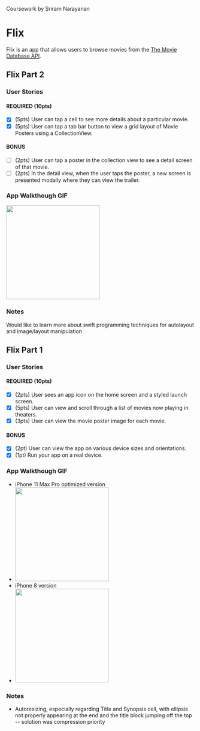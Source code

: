 Coursework by Sriram Narayanan
# Flix

Flix is an app that allows users to browse movies from the [The Movie Database API](http://docs.themoviedb.apiary.io/#).

## Flix Part 2

### User Stories

#### REQUIRED (10pts)
- [x] (5pts) User can tap a cell to see more details about a particular movie.
- [x] (5pts) User can tap a tab bar button to view a grid layout of Movie Posters using a CollectionView.

#### BONUS
- [ ] (2pts) User can tap a poster in the collection view to see a detail screen of that movie.
- [ ] (2pts) In the detail view, when the user taps the poster, a new screen is presented modally where they can view the trailer.

### App Walkthough GIF

<img src="https://media.giphy.com/media/Y0sgA25MMsTumgN4IT/giphy.gif" width=250><br>

### Notes
Would like to learn more about swift programming techniques for autolayout and image/layout manipulation
## Flix Part 1

### User Stories

#### REQUIRED (10pts)
- [x] (2pts) User sees an app icon on the home screen and a styled launch screen.
- [x] (5pts) User can view and scroll through a list of movies now playing in theaters.
- [x] (3pts) User can view the movie poster image for each movie.

#### BONUS
- [x] (2pt) User can view the app on various device sizes and orientations.
- [x] (1pt) Run your app on a real device.

### App Walkthough GIF
- iPhone 11 Max Pro optimized version <br/>
- <img src="https://media.giphy.com/media/hVsFwUeGlFmBR3uxf8/giphy.gif" width=250><br>
- iPhone 8 version <br/>
- <img src="https://media.giphy.com/media/h2lIpwCyMoWHw19omQ/giphy.gif" width=250><br>

### Notes
- Autoresizing, especially regarding Title and Synopsis cell, with ellipsis not properly appearing at the end and the title block jumping off the top -- solution was compression priority
